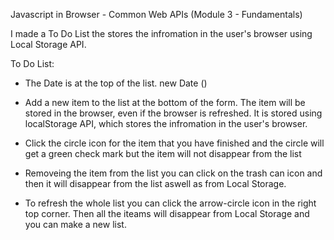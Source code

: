 Javascript in Browser - Common Web APIs (Module 3 - Fundamentals)

I made a To Do List the stores the infromation in the user's browser using Local Storage API.

To Do List:
  * The Date is at the top of the list.  new Date ()

  * Add a new item to the list at the bottom of the form. The item will be stored in the browser, even if the browser is refreshed. It is stored using localStorage API, which stores the infromation in the user's browser.

  * Click the circle icon for the item that you have finished and the circle will get a green check mark but the item will not disappear from the list

  * Removeing the item from the list you can click on the trash can icon and then it will disappear from the list aswell as from Local Storage.
  
  * To refresh the whole list you can click the arrow-circle icon in the right top corner. Then all the iteams will disappear from Local Storage and you can make a new list.


